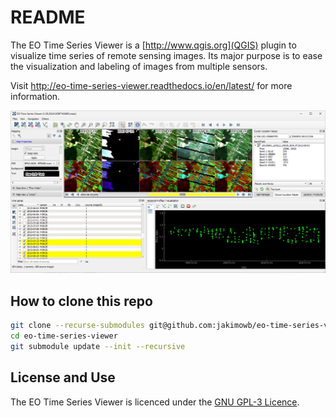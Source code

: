 # README #

The EO Time Series Viewer is a [http://www.qgis.org](QGIS) plugin to visualize time series of remote sensing images.
Its major purpose is to ease the visualization and labeling of images from multiple sensors.

Visit http://eo-time-series-viewer.readthedocs.io/en/latest/ for more information.

![Example image](doc/source/img/screenshot_1.20.png)

## How to clone this repo

````bash
git clone --recurse-submodules git@github.com:jakimowb/eo-time-series-viewer.git
cd eo-time-series-viewer
git submodule update --init --recursive
````

## License and Use ##

The EO Time Series Viewer is licenced under the [GNU GPL-3 Licence](https://www.gnu.org/licenses/gpl-3.0.de.html).

